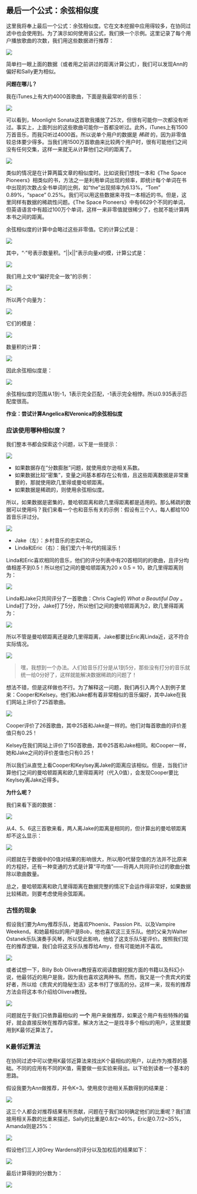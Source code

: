 ## 最后一个公式：余弦相似度

这里我将奉上最后一个公式：余弦相似度。它在文本挖掘中应用得较多，在协同过滤中也会使用到。为了演示如何使用该公式，我们换一个示例。这里记录了每个用户播放歌曲的次数，我们用这些数据进行推荐：

![](../img/chapter-2/chapter-2-41.png)

简单扫一眼上面的数据（或者用之前讲过的距离计算公式），我们可以发现Ann的偏好和Sally更为相似。

**问题在哪儿？**

我在iTunes上有大约4000首歌曲，下面是我最常听的音乐：

![](../img/chapter-2/chapter-2-42.png)

可以看到，Moonlight Sonata这首歌我播放了25次，但很有可能你一次都没有听过。事实上，上面列出的这些歌曲可能你一首都没听过。此外，iTunes上有1500万首音乐，而我只听过4000首。所以说单个用户的数据是 *稀疏* 的，因为非零值较总体要少得多。当我们用1500万首歌曲来比较两个用户时，很有可能他们之间没有任何交集，这样一来就无从计算他们之间的距离了。

![](../img/chapter-2/chapter-2-43.png)

类似的情况是在计算两篇文章的相似度时。比如说我们想找一本和《The Space Pioneers》相类似的书，方法之一是利用单词出现的频率，即统计每个单词在书中出现的次数占全书单词的比例，如“the”出现频率为6.13%，“Tom” 0.89%，“space” 0.25%。我们可以用这些数据来寻找一本相近的书。但是，这里同样有数据的稀疏性问题。《The Space Pioneers》中有6629个不同的单词，但英语语言中有超过100万个单词，这样一来非零值就很稀少了，也就不能计算两本书之间的距离。

余弦相似度的计算中会略过这些非零值。它的计算公式是：

![](../img/chapter-2/chapter-2-44.png)

其中，“·”号表示数量积。“||x||”表示向量x的模，计算公式是：

![](../img/chapter-2/chapter-2-45.png)

我们用上文中“偏好完全一致”的示例：

![](../img/chapter-2/chapter-2-25.png)

所以两个向量为：

![](../img/chapter-2/chapter-2-46.png)

它们的模是：

![](../img/chapter-2/chapter-2-47.png)

数量积的计算：

![](../img/chapter-2/chapter-2-48.png)

因此余弦相似度是：

![](../img/chapter-2/chapter-2-49.png)

余弦相似度的范围从1到-1，1表示完全匹配，-1表示完全相悖。所以0.935表示匹配度很高。

**作业：尝试计算Angelica和Veronica的余弦相似度**

### 应该使用哪种相似度？

我们整本书都会探索这个问题，以下是一些提示：

![](../img/chapter-2/chapter-2-50.png)

* 如果数据存在“分数膨胀”问题，就使用皮尔逊相关系数。
* 如果数据比较“密集”，变量之间基本都存在公有值，且这些距离数据是非常重要的，那就使用欧几里得或曼哈顿距离。
* 如果数据是稀疏的，则使用余弦相似度。

所以，如果数据是密集的，曼哈顿距离和欧几里得距离都是适用的。那么稀疏的数据可以使用吗？我们来看一个也和音乐有关的示例：假设有三个人，每人都给100首音乐评过分。

![](../img/chapter-2/chapter-2-51.png)

* Jake（左）：乡村音乐的忠实听众。
* Linda和Eric（右）：我们爱六十年代的摇滚乐！

Linda和Eric喜欢相同的音乐，他们的评分列表中有20首相同的的歌曲，且评分均值相差不到0.5！所以他们之间的曼哈顿距离为20 x 0.5 = 10，欧几里得距离则为：

![](../img/chapter-2/chapter-2-52.png)

Linda和Jake只共同评分了一首歌曲：Chris Cagle的 *What a Beautiful Day* 。Linda打了3分，Jake打了5分，所以他们之间的曼哈顿距离为2，欧几里得距离为：

![](../img/chapter-2/chapter-2-53.png)

所以不管是曼哈顿距离还是欧几里得距离，Jake都要比Eric离Linda近，这不符合实际情况。

![](../img/chapter-2/chapter-2-54.png)

> 嘿，我想到一个办法。人们给音乐打分是从1到5分，那些没有打分的音乐就统一给0分好了，这样就能解决数据稀疏的问题了！

想法不错，但是这样做也不行。为了解释这一问题，我们再引入两个人到例子里来：Cooper和Kelsey。他们和Jake都有着非常相似的音乐偏好，其中Jake在我们网站上评价了25首歌曲。

![](../img/chapter-2/chapter-2-55.png)

Cooper评价了26首歌曲，其中25首和Jake是一样的。他们对每首歌曲的评价差值只有0.25！

Kelsey在我们网站上评价了150首歌曲，其中25首和Jake相同。和Cooper一样，她和Jake之间的评价差值也只有0.25！

所以我们从直觉上看Cooper和Keylsey离Jake的距离应该相似。但是，当我们计算他们之间的曼哈顿距离和欧几里得距离时（代入0值），会发现Cooper要比Keylsey离Jake近得多。

**为什么呢？**

我们来看下面的数据：

![](../img/chapter-2/chapter-2-56.png)

从4、5、6这三首歌来看，两人离Jake的距离是相同的，但计算出的曼哈顿距离却不这么显示：

![](../img/chapter-2/chapter-2-57.png)

问题就在于数据中的0值对结果的影响很大，所以用0代替空值的方法并不比原来的方程好。还有一种变通的方式是计算“平均值”——将两人共同评价过的歌曲分数除以歌曲数量。

总之，曼哈顿距离和欧几里得距离在数据完整的情况下会运作得非常好，如果数据比较稀疏，则要考虑使用余弦距离。

### 古怪的现象

假设我们要为Amy推荐乐队，她喜欢Phoenix、Passion Pit、以及Vampire Weekend。和她最相似的用户是Bob，他也喜欢这三支乐队。他的父亲为Walter Ostanek乐队演奏手风琴，所以受此影响，他给了这支乐队5星评价。按照我们现在的推荐逻辑，我们会将这支乐队推荐给Amy，但有可能她并不喜欢。

![](../img/chapter-2/chapter-2-58.png)

或者试想一下，Billy Bob Olivera教授喜欢阅读数据挖掘方面的书籍以及科幻小说，他最邻近的用户是我，因为我也喜欢这两种书。然而，我又是一个贵宾犬的爱好者，所以给《贵宾犬的隐秘生活》这本书打了很高的分。这样一来，现有的推荐方法会将这本书介绍给Olivera教授。

![](../img/chapter-2/chapter-2-59.png)

问题就在于我们只依靠最相似的 **一个** 用户来做推荐，如果这个用户有些特殊的偏好，就会直接反映在推荐内容里。解决方法之一是找寻多个相似的用户，这里就要用到K最邻近算法了。

### K最邻近算法

在协同过滤中可以使用K最邻近算法来找出K个最相似的用户，以此作为推荐的基础。不同的应用有不同的K值，需要做一些实验来得出。以下给到读者一个基本的思路。

假设我要为Ann做推荐，并令K=3。使用皮尔逊相关系数得到的结果是：

![](../img/chapter-2/chapter-2-60.png)

这三个人都会对推荐结果有所贡献，问题在于我们如何确定他们的比重呢？我们直接用相关系数的比重来描述，Sally的比重是0.8/2=40%，Eric是0.7/2=35%，Amanda则是25%：

![](../img/chapter-2/chapter-2-61.png)

假设他们三人对Grey Wardens的评分以及加权后的结果如下：

![](../img/chapter-2/chapter-2-62.png)

最后计算得到的分数为：

![](../img/chapter-2/chapter-2-63.png)

